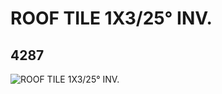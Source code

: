 # ROOF TILE 1X3/25° INV.
## 4287
![ROOF TILE 1X3/25° INV.](https://lc-www-live-s.legocdn.com/media/bricks/5/2/428701.jpg)